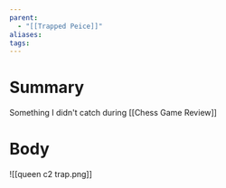 ```yaml
---
parent:
  - "[[Trapped Peice]]"
aliases: 
tags:
---
```

# Summary 
Something I didn't catch during [[Chess Game Review]]
# Body
![[queen c2 trap.png]]